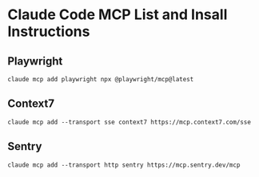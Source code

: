 # Claude Code MCP List and Insall Instructions


## Playwright

`claude mcp add playwright npx @playwright/mcp@latest`

## Context7

`claude mcp add --transport sse context7 https://mcp.context7.com/sse`

## Sentry

`claude mcp add --transport http sentry https://mcp.sentry.dev/mcp`

